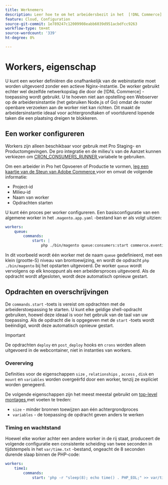 ```yaml
---
title: Werknemers
description: Leer hoe te om het arbeidersbezit in het  [!DNL Commerce]  dossier van de toepassingsconfiguratie te vormen.
feature: Cloud, Configuration
source-git-commit: 1e789247c12009908eabb6039d951acbdfcc9263
workflow-type: tm+mt
source-wordcount: '339'
ht-degree: 0%

---
```


# Workers, eigenschap

U kunt een worker definiëren die onafhankelijk van de webinstantie moet worden uitgevoerd zonder een actieve Nginx-instantie. De worker gebruikt echter wel dezelfde netwerkopslag die door de [!DNL Commerce] -toepassing wordt gebruikt. U te hoeven niet aan opstelling een Webserver op de arbeidersinstantie (het gebruiken Node.js of Go) omdat de router openbare verzoeken aan de worker niet kan richten. Dit maakt de arbeidersinstantie ideaal voor achtergrondtaken of voortdurend lopende taken die een plaatsing dreigen te blokkeren.

## Een worker configureren

Workers zijn alleen beschikbaar voor gebruik met Pro Staging- en Productomgevingen. De pro integratie en de milieu&#39;s van de Aanzet kunnen verkiezen om [ CRON_CONSUMERS_RUNNER ](../environment/variables-deploy.md#cron_consumers_runner) variabele te gebruiken.

Om een arbeider in Pro het Opvoeren of Productie te vormen, [ leg een kaartje van de Steun van Adobe Commerce ](https://experienceleague.adobe.com/docs/commerce-knowledge-base/kb/help-center-guide/magento-help-center-user-guide.html#submit-ticket) voor en omvat de volgende informatie:

- Project-id
- Milieu-id
- Naam van worker
- Opdrachten starten

U kunt één proces per worker configureren. Een basisconfiguratie van een algemene worker in het `.magento.app.yaml` -bestand kan er als volgt uitzien:

```yaml
workers:
    queue:
        commands:
            start: |
                php ./bin/magento queue:consumers:start commerce.eventing.event.publish
```

In dit voorbeeld wordt één worker met de naam `queue` gedefinieerd, met een klein (grootte-S) niveau van brontoewijzing, en wordt de opdracht `php ./bin/magento` bij het opstarten uitgevoerd. De worker `queue` wordt vervolgens op elk knooppunt als een arbeidersproces uitgevoerd. Als de opdracht wordt afgesloten, wordt deze automatisch opnieuw gestart.

## Opdrachten en overschrijvingen

De `commands.start` -toets is vereist om opdrachten met de arbeiderstoepassing te starten. U kunt elke geldige shell-opdracht gebruiken, hoewel deze ideaal is voor het gebruik van de taal van uw toepassing. Als de opdracht die is opgegeven met de `start` -toets wordt beëindigd, wordt deze automatisch opnieuw gestart.

>[!IMPORTANT]
>
>De opdrachten `deploy` en `post_deploy` hooks en `crons` worden alleen uitgevoerd in de webcontainer, niet in instanties van workers.

### Overerving

Definities voor de eigenschappen `size` , `relationships` , `access` , `disk` en `mount` en `variables` worden overgeërfd door een worker, tenzij ze expliciet worden genegeerd.

De volgende eigenschappen zijn het meest meestal gebruikt om [ top-level montages ](properties.md) met voeten te treden:

- `size` - minder bronnen toewijzen aan één achtergrondproces
- `variables` - de toepassing de opdracht geven anders te werken

### Timing en wachtstand

Hoewel elke worker achter een andere worker in de rij staat, produceert de volgende configuratie een consistente scheiding van twee seconden in tijdstempels in het `var/time.txt` -bestand, ongeacht de 8 seconden durende slaap binnen de PHP-code:

```yaml
workers:
    time1:
        commands:
            start: 'php -r "sleep(8); echo time() . PHP_EOL;" >> var/time.txt& sleep 2'
```
